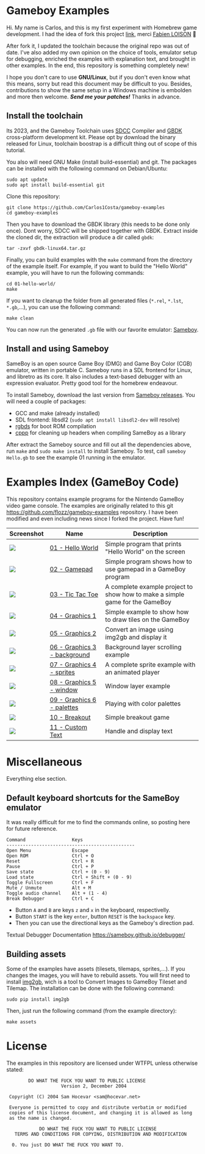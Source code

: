 # Gameboy Examples

Hi. My name is Carlos, and this is my first experiment with Homebrew game development. I had the idea
of fork this project [link](https://github.com/flozz/gameboy-examples), 
merci [Fabien LOISON](https://github.com/flozz) 🙂

After fork it, I updated the toolchain because the original repo was out of date. I've also added my own 
opinion on the choice of tools, emulator setup for debugging, enriched the examples with explanation text, and brought 
in other examples. In the end, this repository is something completely new!

I hope you don't care to use **GNU/Linux**, but if you don't even know what this means, sorry but read this document
may be difficult to you. Besides, contributions to show the same setup in a Windows machine is embolden and more then welcome.
***Send me your patches!*** Thanks in advance.

## Install the toolchain

Its 2023, and the Gameboy Toolchain uses [SDCC](https://sdcc.sourceforge.net/) Compiler and 
[GBDK](https://github.com/gbdk-2020/gbdk-2020/releases/) cross-platform development kit.
Please opt by download the binary released for Linux, toolchain boostrap is a difficult thing 
out of scope of this tutorial. 

You also will need GNU Make (install build-essential) and git.
The packages can be installed with the following command on Debian/Ubuntu:
    
    sudo apt update
    sudo apt install build-essential git

Clone this repository:

    git clone https://github.com/Carlos1Costa/gameboy-examples
    cd gameboy-examples

Then you have to download the GBDK library (this needs to be done only once). Dont worry, SDCC
will be shipped together with GBDK. Extract inside the cloned dir, the extraction will produce a dir
called `gbdk`:

    tar -zxvf gbdk-linux64.tar.gz

Finally, you can build examples with the `make` command from the directory of the example itself. 
For example, if you want to build the "Hello World" example, you will have to run the following commands:

    cd 01-hello-world/
    make

If you want to cleanup the folder from all generated files 
(`*.rel`, `*.lst`, `*.gb`,...), you can use the following command:

    make clean

You can now run the generated `.gb` file with our favorite emulator: [Sameboy](https://sameboy.github.io/).

## Install and using Sameboy

SameBoy is an open source Game Boy (DMG) and Game Boy Color (CGB) emulator, written in portable C. Sameboy runs in a SDL frontend for Linux, 
and libretro as its core. It also includes a text-based debugger with an expression evaluator. Pretty good tool for the homebrew endeavour.

To install Sameboy, download the last version from [Sameboy releases](https://github.com/LIJI32/SameBoy/releases/).
You will need a couple of packages:

* GCC and make (already installed)
* SDL frontend: libsdl2 (`sudo apt install libsdl2-dev` will resolve)
* [rgbds](https://github.com/gbdev/rgbds/releases/) for boot ROM compilation
* [cppp](https://github.com/BR903/cppp) for cleaning up headers when compiling SameBoy as a library

After extract the Sameboy source and fill out all the dependencies above, run
`make` and `sudo make install` to install Sameboy. To test, call `sameboy Hello.gb` to see
the example 01 running in the emulator.

# Examples Index (GameBoy Code)

This repository contains example programs for the Nintendo GameBoy video game console. 
The examples are originally related to this git https://github.com/flozz/gameboy-examples repository.
I have been modified and even including news since I forked the project. Have fun!


| Screenshot                                              | Name                                                       | Description                                                                  |
|---------------------------------------------------------|------------------------------------------------------------|------------------------------------------------------------------------------|
| ![](./01-hello-world/hello_screenshot.png)              | [01 - Hello World](./01-hello-world/)                      | Simple program that prints "Hello World" on the screen                       |
| ![](./02-gamepad/gamepad_screenshot.png)                | [02 - Gamepad](./02-gamepad/)                              | Simple program shows how to use gamepad in a GameBoy program                 |
| ![](./03-tic-tac-toe/tictactoe_screenshot.png)          | [03 - Tic Tac Toe](./03-tic-tac-toe/)                      | A complete example project to show how to make a simple game for the GameBoy |
| ![](./04-graphics1/graphics1_screenshot.png)            | [04 - Graphics 1](./04-graphics1/)                         | Simple example to show how to draw tiles on the GameBoy                      |
| ![](./05-graphics2/graphics2_screenshot.png)            | [05 - Graphics 2](./05-graphics2/)                         | Convert an image using img2gb and display it                                 |
| ![](./06-graphics3-background/graphics3_screenshot.png) | [06 - Graphics 3 - background](./06-graphics3-background/) | Background layer scrolling example                                           |
| ![](./07-graphics4-sprites/graphics4_screenshot.gif)    | [07 - Graphics 4 - sprites](./07-graphics4-sprites/)       | A complete sprite example with an animated player                            |
| ![](./08-graphics5-window/graphics5_screenshot.gif)     | [08 - Graphics 5 - window](./08-graphics5-window/)         | Window layer example                                                         |
| ![](./09-graphics6-palette/graphics6_screenshot.gif)    | [09 - Graphics 6 - palettes](./09-graphics6-palette/)      | Playing with color palettes                                                  |
| ![](./10-breakout/breakout_screenshot.gif)              | [10 - Breakout](./10-breakout/)                            | Simple breakout game                                                         |
| ![](./11-custom-text/text_screenshot.png)               | [11 - Custom Text](./11-custom-text/)                      | Handle and display text                                                      |


# Miscellaneous

Everything else section.

## Default keyboard shortcuts for the SameBoy emulator

It was really difficult for me to find the commands online, so posting here for future reference.

    Command	                Keys
    -----------------------------------------------
    Open Menu               Escape
    Open ROM                Ctrl + O
    Reset                   Ctrl + R
    Pause                   Ctrl + P
    Save state              Ctrl + (0 - 9)
    Load state              Ctrl + Shift + (0 - 9)
    Toggle Fullscreen       Ctrl + F
    Mute / Unmute           Alt + M
    Toggle audio channel    Alt + (1 - 4)
    Break Debugger          Ctrl + C

* Button `A` and `B` are keys `z` and `x` in the keyboard, respectivelly. 
* Button `START` is the key `enter`, button `RESET` is the `backspace` key.
* Then you can use the directional keys as the Gameboy's direction pad.

Textual Debugger Documentation https://sameboy.github.io/debugger/

## Building assets

Some of the examples have assets (tilesets, tilemaps, sprites,...). If you changes the images, you will have to rebuild assets.
You will first need to install [img2gb](https://github.com/flozz/img2gb), wich is a tool to Convert Images to GameBoy Tileset and Tilemap. 
The installation can be done with the following command:

    sudo pip install img2gb

Then, just run the following command (from the example directory):

    make assets

# License

The examples in this repository are licensed under WTFPL unless otherwise stated:

```
        DO WHAT THE FUCK YOU WANT TO PUBLIC LICENSE
                    Version 2, December 2004

 Copyright (C) 2004 Sam Hocevar <sam@hocevar.net>

 Everyone is permitted to copy and distribute verbatim or modified
 copies of this license document, and changing it is allowed as long
 as the name is changed.

            DO WHAT THE FUCK YOU WANT TO PUBLIC LICENSE
   TERMS AND CONDITIONS FOR COPYING, DISTRIBUTION AND MODIFICATION

  0. You just DO WHAT THE FUCK YOU WANT TO.
```